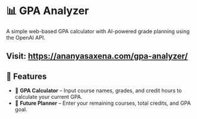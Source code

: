 # 📊 GPA Analyzer

A simple web-based GPA calculator with AI-powered grade planning using the OpenAI API.

Visit: https://ananyasaxena.com/gpa-analyzer/
---

## 🚀 Features

- 🧮 **GPA Calculator** – Input course names, grades, and credit hours to calculate your current GPA.
- 📘 **Future Planner** – Enter your remaining courses, total credits, and GPA goal.
